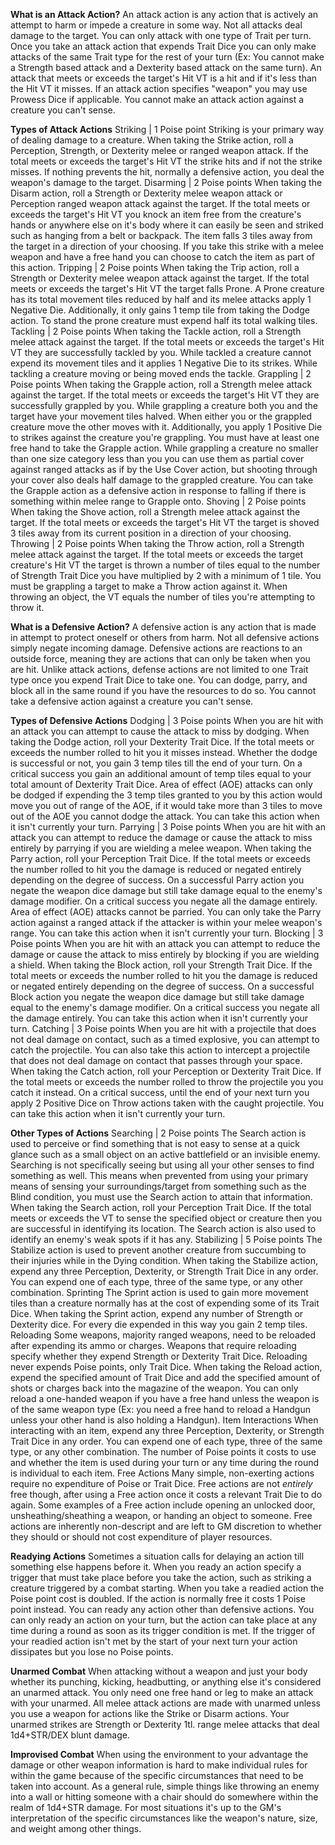 **What is an Attack Action?**
	An attack action is any action that is actively an attempt to harm or impede a creature in some way. Not all attacks deal damage to the target. You can only attack with one type of Trait per turn. Once you take an attack action that expends Trait Dice you can only make attacks of the same Trait type for the rest of your turn (Ex: You cannot make a Strength based attack and a Dexterity based attack on the same turn). An attack that meets or exceeds the target's Hit VT is a hit and if it's less than the Hit VT it misses. If an attack action specifies "weapon" you may use Prowess Dice if applicable. You cannot make an attack action against a creature you can't sense.

**Types of Attack Actions**
Striking | 1 Poise point
	Striking is your primary way of dealing damage to a creature. When taking the Strike action, roll a Perception, Strength, or Dexterity melee or ranged weapon attack. If the total meets or exceeds the target's Hit VT the strike hits and if not the strike misses. If nothing prevents the hit, normally a defensive action, you deal the weapon's damage to the target.
Disarming | 2 Poise points
	When taking the Disarm action, roll a Strength or Dexterity melee weapon attack or Perception ranged weapon attack against the target. If the total meets or exceeds the target's Hit VT you knock an item free from the creature's hands or anywhere else on it's body where it can easily be seen and striked such as hanging from a belt or backpack. The item falls 3 tiles away from the target in a direction of your choosing. If you take this strike with a melee weapon and have a free hand you can choose to catch the item as part of this action.
Tripping | 2 Poise points
	When taking the Trip action, roll a Strength or Dexterity melee weapon attack against the target. If the total meets or exceeds the target's Hit VT the target falls Prone. A Prone creature has its total movement tiles reduced by half and its melee attacks apply 1 Negative Die. Additionally, it only gains 1 temp tile from taking the Dodge action. To stand the prone creature must expend half its total walking tiles.
Tackling | 2 Poise points
	When taking the Tackle action, roll a Strength melee attack against the target. If the total meets or exceeds the target's Hit VT they are successfully tackled by you. While tackled a creature cannot expend its movement tiles and it applies 1 Negative Die to its strikes. While tackling a creature moving or being moved ends the tackle.
Grappling | 2 Poise points
	When taking the Grapple action, roll a Strength melee attack against the target. If the total meets or exceeds the target's Hit VT they are successfully grappled by you. While grappling a creature both you and the target have your movement tiles halved. When either you or the grappled creature move the other moves with it. Additionally, you apply 1 Positive Die to strikes against the creature you're grappling. You must have at least one free hand to take the Grapple action. While grappling a creature no smaller than one size category less than you you can use them as partial cover against ranged attacks as if by the Use Cover action, but shooting through your cover also deals half damage to the grappled creature. You can take the Grapple action as a defensive action in response to falling if there is something within melee range to Grapple onto.
Shoving | 2 Poise points
	When taking the Shove action, roll a Strength melee attack against the target. If the total meets or exceeds the target's Hit VT the target is shoved 3 tiles away from its current position in a direction of your choosing.
Throwing | 2 Poise points
	When taking the Throw action, roll a Strength melee attack against the target. If the total meets or exceeds the target creature's Hit VT the target is thrown a number of tiles equal to the number of Strength Trait Dice you have multiplied by 2 with a minimum of 1 tile. You must be grappling a target to make a Throw action against it. When throwing an object, the VT equals the number of tiles you're attempting to throw it.

**What is a Defensive Action?**
	A defensive action is any action that is made in attempt to protect oneself or others from harm. Not all defensive actions simply negate incoming damage. Defensive actions are reactions to an outside force, meaning they are actions that can only be taken when you are hit. Unlike attack actions, defense actions are not limited to one Trait type once you expend Trait Dice to take one. You can dodge, parry, and block all in the same round if you have the resources to do so. You cannot take a defensive action against a creature you can't sense.

**Types of Defensive Actions**
Dodging | 3 Poise points
	When you are hit with an attack you can attempt to cause the attack to miss by dodging. When taking the Dodge action, roll your Dexterity Trait Dice. If the total meets or exceeds the number rolled to hit you it misses instead. Whether the dodge is successful or not, you gain 3 temp tiles till the end of your turn. On a critical success you gain an additional amount of temp tiles equal to your total amount of Dexterity Trait Dice. Area of effect (AOE) attacks can only be dodged if expending the 3 temp tiles granted to you by this action would move you out of range of the AOE, if it would take more than 3 tiles to move out of the AOE you cannot dodge the attack. You can take this action when it isn't currently your turn.
Parrying | 3 Poise points
	When you are hit with an attack you can attempt to reduce the damage or cause the attack to miss entirely by parrying if you are wielding a melee weapon. When taking the Parry action, roll your Perception Trait Dice. If the total meets or exceeds the number rolled to hit you the damage is reduced or negated entirely depending on the degree of success. On a successful Parry action you negate the weapon dice damage but still take damage equal to the enemy's damage modifier. On a critical success you negate all the damage entirely. Area of effect (AOE) attacks cannot be parried. You can only take the Parry action against a ranged attack if the attacker is within your melee weapon's range. You can take this action when it isn't currently your turn.
Blocking | 3 Poise points
	When you are hit with an attack you can attempt to reduce the damage or cause the attack to miss entirely by blocking if you are wielding a shield. When taking the Block action, roll your Strength Trait Dice. If the total meets or exceeds the number rolled to hit you the damage is reduced or negated entirely depending on the degree of success. On a successful Block action you negate the weapon dice damage but still take damage equal to the enemy's damage modifier. On a critical success you negate all the damage entirely. You can take this action when it isn't currently your turn.
Catching | 3 Poise points
	When you are hit with a projectile that does not deal damage on contact, such as a timed explosive, you can attempt to catch the projectile. You can also take this action to intercept a projectile that does not deal damage on contact that passes through your space. When taking the Catch action, roll your Perception or Dexterity Trait Dice. If the total meets or exceeds the number rolled to throw the projectile you you catch it instead. On a critical success, until the end of your next turn you apply 2 Positive Dice on Throw actions taken with the caught projectile. You can take this action when it isn't currently your turn.

**Other Types of Actions**
Searching | 2 Poise points
	The Search action is used to perceive or find something that is not easy to sense at a quick glance such as a small object on an active battlefield or an invisible enemy. Searching is not specifically seeing but using all your other senses to find something as well. This means when prevented from using your primary means of sensing your surroundings/target from something such as the Blind condition, you must use the Search action to attain that information. When taking the Search action, roll your Perception Trait Dice. If the total meets or exceeds the VT to sense the specified object or creature then you are successful in identifying its location. The Search action is also used to identify an enemy's weak spots if it has any.
Stabilizing | 5 Poise points
	The Stabilize action is used to prevent another creature from succumbing to their injuries while in the Dying condition. When taking the Stabilize action, expend any three Perception, Dexterity, or Strength Trait Dice in any order. You can expend one of each type, three of the same type, or any other combination.
Sprinting
	The Sprint action is used to gain more movement tiles than a creature normally has at the cost of expending some of its Trait Dice. When taking the Sprint action, expend any number of Strength or Dexterity dice. For every die expended in this way you gain 2 temp tiles.
Reloading
	Some weapons, majority ranged weapons, need to be reloaded after expending its ammo or charges. Weapons that require reloading specify whether they expend Strength or Dexterity Trait Dice. Reloading never expends Poise points, only Trait Dice. When taking the Reload action, expend the specified amount of Trait Dice and add the specified amount of shots or charges back into the magazine of the weapon. You can only reload a one-handed weapon if you have a free hand unless the weapon is of the same weapon type (Ex: you need a free hand to reload a Handgun unless your other hand is also holding a Handgun).
Item Interactions
	When interacting with an item, expend any three Perception, Dexterity, or Strength Trait Dice in any order. You can expend one of each type, three of the same type, or any other combination. The number of Poise points it costs to use and whether the item is used during your turn or any time during the round is individual to each item.
Free Actions
	Many simple, non-exerting actions require no expenditure of Poise or Trait Dice. Free actions are not *entirely* free though, after using a Free action once it costs a relevant Trait Die to do again. Some examples of a Free action include opening an unlocked door, unsheathing/sheathing a weapon, or handing an object to someone. Free actions are inherently non-descript and are left to GM discretion to whether they should or should not cost expenditure of player resources.

**Readying Actions**
	Sometimes a situation calls for delaying an action till something else happens before it. When you ready an action specify a trigger that must take place before you take the action, such as striking a creature triggered by a combat starting. When you take a readied action the Poise point cost is doubled. If the action is normally free it costs 1 Poise point instead. You can ready any action other than defensive actions. You can only ready an action on your turn, but the action can take place at any time during a round as soon as its trigger condition is met. If the trigger of your readied action isn't met by the start of your next turn your action dissipates but you lose no Poise points.

**Unarmed Combat**
	When attacking without a weapon and just your body whether its punching, kicking, headbutting, or anything else it's considered an unarmed attack. You only need one free hand or leg to make an attack with your unarmed. All melee attack actions are made with unarmed unless you use a weapon for actions like the Strike or Disarm actions. Your unarmed strikes are Strength or Dexterity 1tl. range melee attacks that deal 1d4+STR/DEX blunt damage.

**Improvised Combat**
	When using the environment to your advantage the damage or other weapon information is hard to make individual rules for within the game because of the specific circumstances that need to be taken into account. As a general rule, simple things like throwing an enemy into a wall or hitting someone with a chair should do somewhere within the realm of 1d4+STR damage. For most situations it's up to the GM's interpretation of the specific circumstances like the weapon's nature, size, and weight among other things.